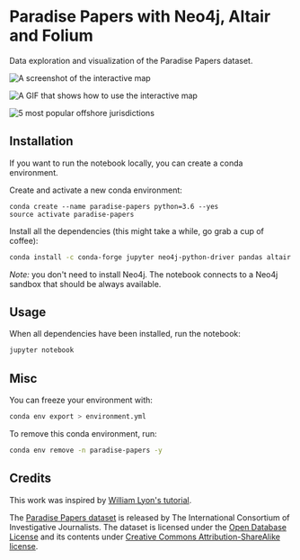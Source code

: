 # Paradise Papers with Neo4j, Altair and Folium

Data exploration and visualization of the Paradise Papers dataset.

![A screenshot of the interactive map](https://github.com/jackdbd/paradise-papers-neo4j-folium/blob/master/screenshots/map-screenshot.png "Screenshot of the Folium map")

![A GIF that shows how to use the interactive map](https://github.com/jackdbd/paradise-papers-neo4j-folium/blob/master/screenshots/map-demo.gif "Demo of the Folium map")

![5 most popular offshore jurisdictions](./screenshots/popular-offshore-jurisdictions.svg, "popular-offshore-jurisdictions")


## Installation

If you want to run the notebook locally, you can create a conda environment.

Create and activate a new conda environment:

```
conda create --name paradise-papers python=3.6 --yes
source activate paradise-papers
```

Install all the dependencies (this might take a while, go grab a cup of coffee):

```sh
conda install -c conda-forge jupyter neo4j-python-driver pandas altair folium -y
```

*Note:* you don't need to install Neo4j. The notebook connects to a Neo4j sandbox that should be always available.


## Usage

When all dependencies have been installed, run the notebook:

```sh
jupyter notebook
```


## Misc
You can freeze your environment with:

```sh
conda env export > environment.yml
```

To remove this conda environment, run:

```sh
conda env remove -n paradise-papers -y
```


## Credits

This work was inspired by [William Lyon's tutorial](https://www.lyonwj.com/2017/11/28/geocoding-paradise-papers-neo4j-spatial-visualization/).

The [Paradise Papers dataset](https://offshoreleaks.icij.org/pages/database) is released by The International Consortium of Investigative Journalists. The dataset is licensed under the [Open Database License](https://opendatacommons.org/licenses/odbl/1.0/) and its contents under [Creative Commons Attribution-ShareAlike license](https://creativecommons.org/licenses/by-sa/3.0/).
